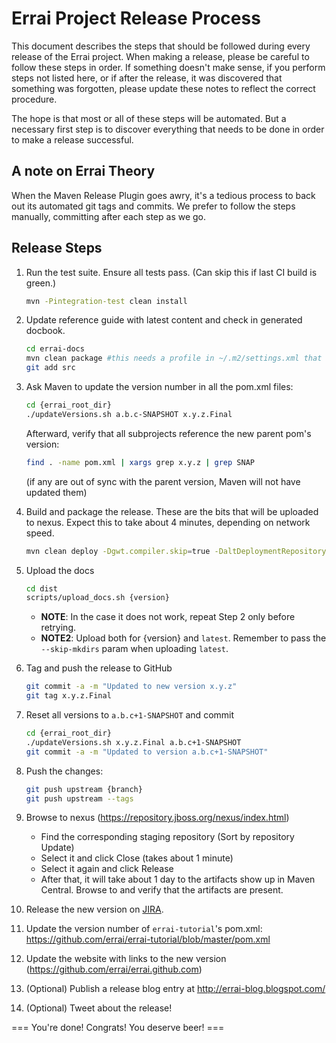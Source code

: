 Errai Project Release Process
=============================

This document describes the steps that should be followed during every release of
the Errai project. When making a release, please be careful to follow these
steps in order. If something doesn't make sense, if you perform steps not listed
here, or if after the release, it was discovered that something was forgotten,
please update these notes to reflect the correct procedure.

The hope is that most or all of these steps will be automated. But a necessary
first step is to discover everything that needs to be done in order to make a
release successful.

A note on Errai Theory
----------------------

When the Maven Release Plugin goes awry, it's a tedious process to back out its
automated git tags and commits. We prefer to follow the steps manually, committing
after each step as we go.

Release Steps
-------------

1. Run the test suite. Ensure all tests pass. (Can skip this if last CI build is green.)

    ```bash
    mvn -Pintegration-test clean install    
    ```
        
1. Update reference guide with latest content and check in generated docbook.
        
    ```bash
    cd errai-docs
    mvn clean package #this needs a profile in ~/.m2/settings.xml that references the JBoss public maven repo
    git add src
    ```
       
        
1. Ask Maven to update the version number in all the pom.xml files:

   ```bash
   cd {errai_root_dir}
   ./updateVersions.sh a.b.c-SNAPSHOT x.y.z.Final
   ```
  
   Afterward, verify that all subprojects reference the new parent pom's version:
   
   ```bash
   find . -name pom.xml | xargs grep x.y.z | grep SNAP
   ```
       
   (if any are out of sync with the parent version, Maven will not have updated them)

1. Build and package the release. These are the bits that will be uploaded to nexus.
   Expect this to take about 4 minutes, depending on network speed.
        
    ```bash
    mvn clean deploy -Dgwt.compiler.skip=true -DaltDeploymentRepository=jboss-snapshots-repository::default::https://repository.jboss.org/nexus/service/local/staging/deploy/maven2/
    ```

1. Upload the docs

    ```bash
    cd dist
    scripts/upload_docs.sh {version}
    ```
        
    * **NOTE**: In the case it does not work, repeat Step 2 only before retrying.
    * **NOTE2**: Upload both for {version} and `latest`. Remember to pass the `--skip-mkdirs` param when uploading `latest`.

1. Tag and push the release to GitHub

    ```bash
    git commit -a -m "Updated to new version x.y.z"
    git tag x.y.z.Final
    ```
    
 1. Reset all versions to `a.b.c+1-SNAPSHOT` and commit
    ```bash
    cd {errai_root_dir}
    ./updateVersions.sh x.y.z.Final a.b.c+1-SNAPSHOT
    git commit -a -m "Updated to version a.b.c+1-SNAPSHOT"
    ```
  
 1. Push the changes:
    ```bash
    git push upstream {branch}
    git push upstream --tags
    ```

1. Browse to nexus (https://repository.jboss.org/nexus/index.html)
    * Find the corresponding staging repository (Sort by repository Update)
    * Select it and click Close (takes about 1 minute)
    * Select it again and click Release
    * After that, it will take about 1 day to the artifacts show up in Maven Central. Browse to [](https://repository.jboss.org/nexus/content/groups/public/org/jboss/errai/) and verify that the artifacts are present.

1. Release the new version on [JIRA](https://issues.jboss.org/projects/ERRAI?selectedItem=com.atlassian.jira.jira-projects-plugin%3Arelease-page&status=unreleased).

1. Update the version number of `errai-tutorial`'s pom.xml:
  https://github.com/errai/errai-tutorial/blob/master/pom.xml

1. Update the website with links to the new version (https://github.com/errai/errai.github.com)

1. (Optional) Publish a release blog entry at http://errai-blog.blogspot.com/

1. (Optional) Tweet about the release!

=== You're done! Congrats! You deserve beer! ===
